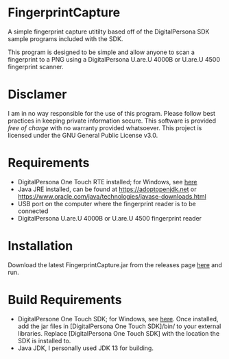 # FingerprintCapture
A simple fingerprint capture utitilty based off of the DigitalPersona SDK sample programs included with the SDK.

This program is designed to be simple and allow anyone to scan a fingerprint to a PNG using a DigitalPersona U.are.U 4000B or U.are.U 4500 fingerprint scanner.

# Disclamer
I am in no way responsible for the use of this program. Please follow best practices in keeping private information secure. This software is provided *free of charge* with no warranty provided whatsoever. This project is licensed under the GNU General Public License v3.0.

# Requirements
- DigitalPersona One Touch RTE installed; for Windows, see [here](https://github.com/iamonuwa/Digital-Persona-SDK)
- Java JRE installed, can be found at https://adoptopenjdk.net or https://www.oracle.com/java/technologies/javase-downloads.html
- USB port on the computer where the fingerprint reader is to be connected
- DigitalPersona U.are.U 4000B or U.are.U 4500 fingerprint reader

# Installation
Download the latest FingerprintCapture.jar from the releases page [here](https://github.com/kylejcharlton/FIngerprintCapture/releases) and run.

# Build Requirements
- DigitalPersone One Touch SDK; for Windows, see [here](https://github.com/iamonuwa/Digital-Persona-SDK). Once installed, add the jar files in [DigitalPersona One Touch SDK]/bin/ to your external libraries. Replace [DigitalPersona One Touch SDK] with the location the SDK is installed to.
- Java JDK, I personally used JDK 13 for building.
